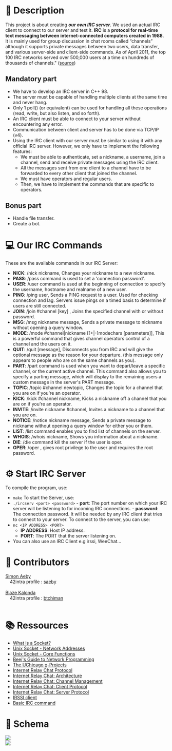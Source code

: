 # 🚀 Description

This project is about creating **_our own IRC server_**. We used an actual IRC client to connect to our server and test it.
**IRC** is a **protocol for real-time text messaging between internet-connected computers created in 1988**. It is mainly used for group discussion in chat rooms called “channels” although it supports private messages between two users, data transfer, and various server-side and client-side commands. As of April 2011, the top 100 IRC networks served over 500,000 users at a time on hundreds of thousands of channels." ([source](https://www.radware.com/security/ddos-knowledge-center/ddospedia/irc-internet-relay-chat/))

## Mandatory part

- We have to develop an IRC server in C++ 98.
- The server must be capable of handling multiple clients at the same time and never hang.
- Only 1 poll() (or equivalent) can be used for handling all these operations (read, write, but also listen, and so forth).
- An IRC client must be able to connect to your server without encountering any error.
- Communication between client and server has to be done via TCP/IP (v4).
- Using the IRC client with our server must be similar to using it with any official IRC server. However, we only have to implement the following features:
  - We must be able to authenticate, set a nickname, a username, join a channel, send and receive private messages using the IRC client.
  - All the messages sent from one client to a channel have to be forwarded to every other client that joined the channel.
  - We must have operators and regular users.
  - Then, we have to implement the commands that are specific to operators.

## Bonus part

- Handle file transfer.
- Create a bot.

# 💻 Our IRC Commands

These are the available commands in our IRC Server:

- **NICK**: /nick nickname, Changes your nickname to a new nickname.
- **PASS**: /pass command is used to set a 'connection password'.
- **USER**: /user command is used at the beginning of connection to specify the username, hostname and realname of a new user.
- **PING**: /ping user, Sends a PING request to a user. Used for checking connection and lag. Servers issue pings on a timed basis to determine if users are still connected.
- **JOIN**: /join #channel [key] , Joins the specified channel with or without password.
- **MSG**: /msg nickname message, Sends a private message to nickname without opening a query window.
- **MODE**: /mode #channel|nickname [[+|-]modechars [parameters]], This is a powerful command that gives channel operators control of a channel and the users on it.
- **QUIT**: /quit [message], Disconnects you from IRC and will give the optional message as the reason for your departure. (this message only appears to people who are on the same channels as you).
- **PART**: /part command is used when you want to depart/leave a specific channel, or the current active channel. This command also allows you to specify a parting message, which will display to the remaining users a custom message in the server's PART message.
- **TOPIC**: /topic #channel newtopic, Changes the topic for a channel that you are on if you're an operator.
- **KICK**: /kick #channel nickname, Kicks a nickname off a channel that you are on if you're an operator.
- **INVITE**: /invite nickname #channel, Invites a nickname to a channel that you are on.
- **NOTICE**: /notice nickname message, Sends a private message to nickname without opening a query window for either you or them.
- **LIST**: /list command enables you to find list of channels on the server.
- **WHOIS**: /whois nickname, Shows you information about a nickname.
- **DIE**: /die command kill the server if the user is oper.
- **OPER**: /oper , gives root privilege to the user and requires the root password.

# ⚙️ Start IRC Server

To compile the program, use:

- `make`
  To start the Server, use:
- `./ircserv <port> <password>` - **port**: The port number on which your IRC server will be listening to for incoming IRC connections. - **password**: The connection password. It will be needed by any IRC client that tries to connect to your server.
  To connect to the server, you can use:
- `nc <IP ADDRESS> <PORT>`
  - **IP ADDRESS**: Host IP address.
  - **PORT**: The PORT that the server listening on.
- You can also use an IRC Client e.g irssi, WeeChat...

# 🧠 Contributors

[Simon Aeby](https://github.com/Laendrun)<br/>
&emsp;42intra profile : [saeby](https://profile.intra.42.fr/users/saeby) <br/>
<br/>
[Blaze Kalonda](https://github.com/blaisek)<br/>
&emsp;42intra profile : [btchiman](https://profile.intra.42.fr/users/btchiman) <br/>
<br/>

# 📚 Ressources

- [What is a Socket?](https://www.tutorialspoint.com/unix_sockets/what_is_socket.htm)
- [Unix Socket - Network Addresses](https://www.tutorialspoint.com/unix_sockets/network_addresses.htm)
- [Unix Socket - Core Functions](https://www.tutorialspoint.com/unix_sockets/socket_core_functions.htm)
- [Beej's Guide to Network Programming](https://beej.us/guide/bgnet/html/)
- [The UChicago χ-Projects](http://chi.cs.uchicago.edu/chirc/index.html)
- [Internet Relay Chat Protocol](https://datatracker.ietf.org/doc/html/rfc1459)
- [Internet Relay Chat: Architecture](https://datatracker.ietf.org/doc/html/rfc2810)
- [Internet Relay Chat: Channel Management](https://datatracker.ietf.org/doc/html/rfc2811)
- [Internet Relay Chat: Client Protocol](https://datatracker.ietf.org/doc/html/rfc2812)
- [Internet Relay Chat: Server Protocol](https://datatracker.ietf.org/doc/html/rfc2813)
- [IRSSI client](https://irssi.org/)
- [Basic IRC command](https://www.mirc.com/help/html/index.html?basic_irc_commands.html)

# 🔬 Schema

<img src="assets/irc-shema.png">
<br/>
<img src="assets/network.png">
